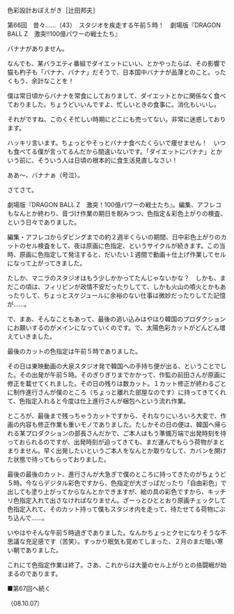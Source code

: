 <!-- source: http://web.archive.org/web/20250215190716/http://www.style.fm/as/05_column/tsujita/tsujita66.shtml -->

色彩設計おぼえがき［辻田邦夫］

第66回　昔々……（43）　スタジオを疾走する午前５時！　劇場版『DRAGON BALL Z　激突!!100億パワーの戦士たち』

 バナナがありません。

なんでも、某バラエティ番組でダイエットにいい、とかやったらば、その影響で猫も杓子も「バナナ、バナナ」だそうで、日本国中バナナが品薄とのこと。ったくもう、余計なことを！

僕は常日頃からバナナを常食にしておりまして、ダイエットとかに関係なく食べておりました。ちょうどいいんですよ、忙しいときの食事に。消化もいいし。

それがですね、このくそ忙しい時期にどこにも売ってない。非常に迷惑しております。

ハッキリ言います。ちょっとやそっとバナナ食べたくらいで痩せません！　いつも食べてる僕が言ってるんだから間違いないです。「ダイエットにバナナ」とかいう前に、そういう人は日頃の根本的に食生活見直しなさい！

ああ〜、バナナぁ（号泣）。

さてさて。

劇場版『DRAGON BALL Z　激突！100億パワーの戦士たち』。編集、アフレコもなんとか終わり、音づけ作業の期日を睨みつつ、色指定＆彩色上がりの検査、という日々でありました。

編集・アフレコからダビングまでの約２週半くらいの期間、日中彩色上がりのカットのセル検査をして、夜は原画に色指定、というサイクルが続きます。この当時、原画に色指定して発注すると、だいたい１週間で動画＋仕上げ作業してセルになって上がってきました。

たしか、マニラのスタジオはもう少しかかってたんじゃないかな？　しかも、まだこの頃は、フィリピンが政情不安だったりしてて、しかも火山の噴火とかもあったりして、ちょっとスケジュールに余裕のない仕事は微妙だったりしてた記憶が……。

で、まあ、そんなこともあって、最後の追い込みはやはり韓国のプロダクションにお願いするのがメインになっていくのです。で、太陽色彩カットがどんどん増えていきました。

最後のカットの色指定は午前５時でありました。

その日は東映動画の大泉スタジオ発で韓国への手持ち便が出る、ということでした。その出発が午前５時。そのぎりぎりまでかかって、作監の前田さんが原画に修正を載せてくれました。その日の残りは数カット。１カット修正が終わるごとに制作進行さんが僕のところ（ちょっと離れた部屋なのです）に持ってきてくれて、色指定入れると今度は仕上進行さんが梱包へという流れ作業。

ところが、最後まで残っちゃうカットですから、それなりにいろいろ大変で、作画の内容も修正作業も重いモノでありました。たしかその日の便は、韓国へ帰られる某プロダクションの部長さんだかで、ご本人はもう準備万端で出発時刻を待っておられるのですが、出発時刻が迫ってきても、まだ運んでもらう荷物がまとまりません。早く出発したいというご本人をなんとか取りなして、カバンを開けた状態で待ってもらっておりました。

最後の最後のカット、進行さんが大急ぎで僕のところに持ってきたのがちょうど５時。今ならデジタル彩色ですから、色指定が大ざっぱだったり「自由彩色」で出しても塗り上がってからなんとかできますが、絵の具の彩色ですから、キッチリ色指定入れて出さなければなりません。ざーっとひととおり原画チェックして色指定入れて、そのカット持って僕もスタジオ内を走って、待たせてる荷物にぶち込んで……。

いやはやそんな午前５時過ぎでありました。なんかちょっとクセになりそうな不思議な充足感です（苦笑）。すっかり眠気も覚めてしまった、２月のまだ暗い寒い朝でありました。

これにて色指定作業は終了。さあ、これからは大量のセル上がりとの挌闘戦が始まるのであります。

■第67回へ続く

（08.10.07）
